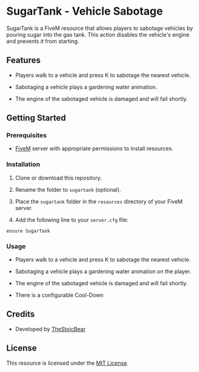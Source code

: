 # SugarTank - Vehicle Sabotage

SugarTank is a FiveM resource that allows players to sabotage vehicles by pouring sugar into the gas tank. This action disables the vehicle's engine and prevents it from starting.

## Features

- Players walk to a vehicle and press K to sabotage the nearest vehicle.

- Sabotaging a vehicle plays a gardening water animation.

- The engine of the sabotaged vehicle is damaged and will fail shortly.

## Getting Started

### Prerequisites

- [FiveM](https://fivem.net/) server with appropriate permissions to install resources.

### Installation

1. Clone or download this repository.

2. Rename the folder to `sugartank` (optional).

3. Place the `sugartank` folder in the `resources` directory of your FiveM server.

4. Add the following line to your `server.cfg` file:

`ensure SugarTank`

### Usage

- Players walk to a vehicle and press K to sabotage the nearest vehicle.

- Sabotaging a vehicle plays a gardening water animation on the player.

- The engine of the sabotaged vehicle is damaged and will fail shortly.

- There is a configurable Cool-Down

## Credits

- Developed by [TheStoicBear](https://github.com/TheStoicBear)

## License

This resource is licensed under the [MIT License](LICENSE).


